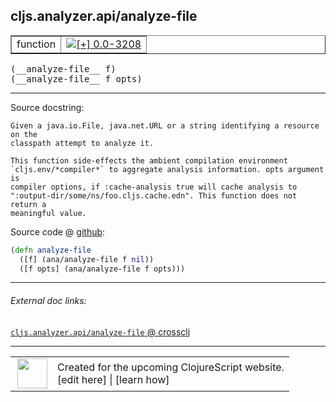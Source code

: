 ## cljs.analyzer.api/analyze-file



 <table border="1">
<tr>
<td>function</td>
<td><a href="https://github.com/cljsinfo/cljs-api-docs/tree/0.0-3208"><img valign="middle" alt="[+] 0.0-3208" title="Added in 0.0-3208" src="https://img.shields.io/badge/+-0.0--3208-lightgrey.svg"></a> </td>
</tr>
</table>


 <samp>
(__analyze-file__ f)<br>
</samp>
 <samp>
(__analyze-file__ f opts)<br>
</samp>

---





Source docstring:

```
Given a java.io.File, java.net.URL or a string identifying a resource on the
classpath attempt to analyze it.

This function side-effects the ambient compilation environment
`cljs.env/*compiler*` to aggregate analysis information. opts argument is
compiler options, if :cache-analysis true will cache analysis to
":output-dir/some/ns/foo.cljs.cache.edn". This function does not return a
meaningful value.
```


Source code @ [github](https://github.com/clojure/clojurescript/blob/r3291/src/main/clojure/cljs/analyzer/api.clj#L61-L71):

```clj
(defn analyze-file
  ([f] (ana/analyze-file f nil))
  ([f opts] (ana/analyze-file f opts)))
```

<!--
Repo - tag - source tree - lines:

 <pre>
clojurescript @ r3291
└── src
    └── main
        └── clojure
            └── cljs
                └── analyzer
                    └── <ins>[api.clj:61-71](https://github.com/clojure/clojurescript/blob/r3291/src/main/clojure/cljs/analyzer/api.clj#L61-L71)</ins>
</pre>

-->

---



###### External doc links:

[`cljs.analyzer.api/analyze-file` @ crossclj](http://crossclj.info/fun/cljs.analyzer.api/analyze-file.html)<br>

---

 <table>
<tr><td>
<img valign="middle" align="right" width="48px" src="http://i.imgur.com/Hi20huC.png">
</td><td>
Created for the upcoming ClojureScript website.<br>
[edit here] | [learn how]
</td></tr></table>

[edit here]:https://github.com/cljsinfo/cljs-api-docs/blob/master/cljsdoc/cljs.analyzer.api_analyze-file.cljsdoc
[learn how]:https://github.com/cljsinfo/cljs-api-docs/wiki/cljsdoc-files

<!--

This information was too distracting to show to readers, but I'll leave it
commented here since it is helpful to:

- pretty-print the data used to generate this document
- and show how to retrieve that data



The API data for this symbol:

```clj
{:ns "cljs.analyzer.api",
 :name "analyze-file",
 :signature ["[f]" "[f opts]"],
 :history [["+" "0.0-3208"]],
 :type "function",
 :full-name-encode "cljs.analyzer.api_analyze-file",
 :source {:code "(defn analyze-file\n  ([f] (ana/analyze-file f nil))\n  ([f opts] (ana/analyze-file f opts)))",
          :title "Source code",
          :repo "clojurescript",
          :tag "r3291",
          :filename "src/main/clojure/cljs/analyzer/api.clj",
          :lines [61 71]},
 :full-name "cljs.analyzer.api/analyze-file",
 :docstring "Given a java.io.File, java.net.URL or a string identifying a resource on the\nclasspath attempt to analyze it.\n\nThis function side-effects the ambient compilation environment\n`cljs.env/*compiler*` to aggregate analysis information. opts argument is\ncompiler options, if :cache-analysis true will cache analysis to\n\":output-dir/some/ns/foo.cljs.cache.edn\". This function does not return a\nmeaningful value."}

```

Retrieve the API data for this symbol:

```clj
;; from Clojure REPL
(require '[clojure.edn :as edn])
(-> (slurp "https://raw.githubusercontent.com/cljsinfo/cljs-api-docs/catalog/cljs-api.edn")
    (edn/read-string)
    (get-in [:symbols "cljs.analyzer.api/analyze-file"]))
```

-->
